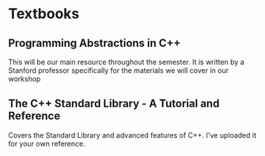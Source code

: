 # Textbooks

## Programming Abstractions in C++

This will be our main resource throughout the semester. It is written by a Stanford professor specifically for the materials we will cover in our workshop

## The C++ Standard Library - A Tutorial and Reference

Covers the Standard Library and advanced features of C++. I've uploaded it for your own reference.
